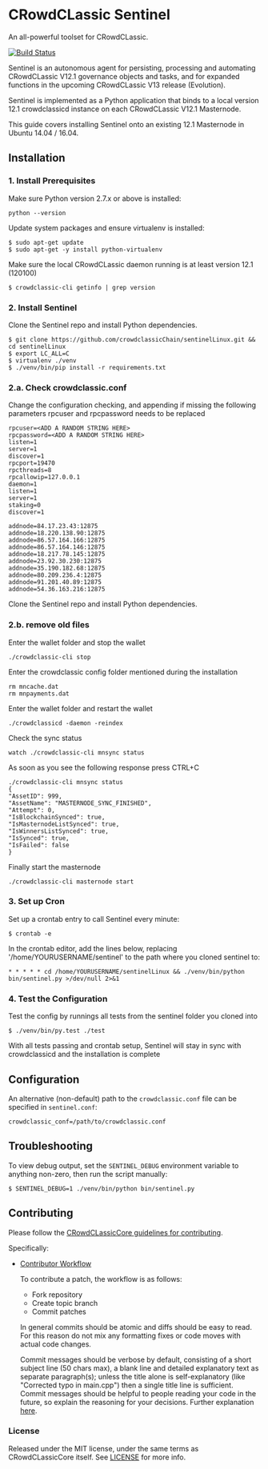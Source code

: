 # CRowdCLassic Sentinel

An all-powerful toolset for CRowdCLassic.

[![Build Status](https://travis-ci.org/crowdclassicpay/sentinel.svg?branch=master)](https://travis-ci.org/crowdclassicpay/sentinel)

Sentinel is an autonomous agent for persisting, processing and automating CRowdCLassic V12.1 governance objects and tasks, and for expanded functions in the upcoming CRowdCLassic V13 release (Evolution).

Sentinel is implemented as a Python application that binds to a local version 12.1 crowdclassicd instance on each CRowdCLassic V12.1 Masternode.

This guide covers installing Sentinel onto an existing 12.1 Masternode in Ubuntu 14.04 / 16.04.

## Installation

### 1. Install Prerequisites

Make sure Python version 2.7.x or above is installed:

    python --version

Update system packages and ensure virtualenv is installed:

    $ sudo apt-get update
    $ sudo apt-get -y install python-virtualenv

Make sure the local CRowdCLassic daemon running is at least version 12.1 (120100)

    $ crowdclassic-cli getinfo | grep version

### 2. Install Sentinel

Clone the Sentinel repo and install Python dependencies.

    $ git clone https://github.com/crowdclassicChain/sentinelLinux.git && cd sentinelLinux
    $ export LC_ALL=C
    $ virtualenv ./venv
    $ ./venv/bin/pip install -r requirements.txt
    

### 2.a. Check crowdclassic.conf

Change the configuration checking, and appending if missing the following
parameters rpcuser and rpcpassword needs to be replaced

    rpcuser=<ADD A RANDOM STRING HERE>
    rpcpassword=<ADD A RANDOM STRING HERE>
    listen=1
    server=1
    discover=1
    rpcport=19470
    rpcthreads=8
    rpcallowip=127.0.0.1
    daemon=1
    listen=1
    server=1
    staking=0
    discover=1

    addnode=84.17.23.43:12875
    addnode=18.220.138.90:12875
    addnode=86.57.164.166:12875
    addnode=86.57.164.146:12875
    addnode=18.217.78.145:12875
    addnode=23.92.30.230:12875
    addnode=35.190.182.68:12875
    addnode=80.209.236.4:12875
    addnode=91.201.40.89:12875
    addnode=54.36.163.216:12875

                          

Clone the Sentinel repo and install Python dependencies.    


### 2.b. remove old files
Enter the wallet folder and stop the wallet

    ./crowdclassic-cli stop 
    
Enter the crowdclassic config folder mentioned during the installation
    
    rm mncache.dat
    rm mnpayments.dat
    
Enter the wallet folder and restart the wallet 

    ./crowdclassicd -daemon -reindex
    
Check the sync status

    watch ./crowdclassic-cli mnsync status

As soon as you see the following response press CTRL+C

    ./crowdclassic-cli mnsync status
    {
    "AssetID": 999,
    "AssetName": "MASTERNODE_SYNC_FINISHED",
    "Attempt": 0,
    "IsBlockchainSynced": true,
    "IsMasternodeListSynced": true,
    "IsWinnersListSynced": true,
    "IsSynced": true,
    "IsFailed": false
    }

Finally start the masternode

    ./crowdclassic-cli masternode start


### 3. Set up Cron

Set up a crontab entry to call Sentinel every minute:

    $ crontab -e

In the crontab editor, add the lines below, replacing '/home/YOURUSERNAME/sentinel' to the path where you cloned sentinel to:

    * * * * * cd /home/YOURUSERNAME/sentinelLinux && ./venv/bin/python bin/sentinel.py >/dev/null 2>&1

### 4. Test the Configuration

Test the config by runnings all tests from the sentinel folder you cloned into

    $ ./venv/bin/py.test ./test

With all tests passing and crontab setup, Sentinel will stay in sync with crowdclassicd and the installation is complete

## Configuration

An alternative (non-default) path to the `crowdclassic.conf` file can be specified in `sentinel.conf`:

    crowdclassic_conf=/path/to/crowdclassic.conf

## Troubleshooting

To view debug output, set the `SENTINEL_DEBUG` environment variable to anything non-zero, then run the script manually:

    $ SENTINEL_DEBUG=1 ./venv/bin/python bin/sentinel.py

## Contributing

Please follow the [CRowdCLassicCore guidelines for contributing](https://github.com/crowdclassicpay/crowdclassic/blob/v0.12.1.x/CONTRIBUTING.md).

Specifically:

* [Contributor Workflow](https://github.com/crowdclassicpay/crowdclassic/blob/v0.12.1.x/CONTRIBUTING.md#contributor-workflow)

    To contribute a patch, the workflow is as follows:

    * Fork repository
    * Create topic branch
    * Commit patches

    In general commits should be atomic and diffs should be easy to read. For this reason do not mix any formatting fixes or code moves with actual code changes.

    Commit messages should be verbose by default, consisting of a short subject line (50 chars max), a blank line and detailed explanatory text as separate paragraph(s); unless the title alone is self-explanatory (like "Corrected typo in main.cpp") then a single title line is sufficient. Commit messages should be helpful to people reading your code in the future, so explain the reasoning for your decisions. Further explanation [here](http://chris.beams.io/posts/git-commit/).

### License

Released under the MIT license, under the same terms as CRowdCLassicCore itself. See [LICENSE](LICENSE) for more info.
